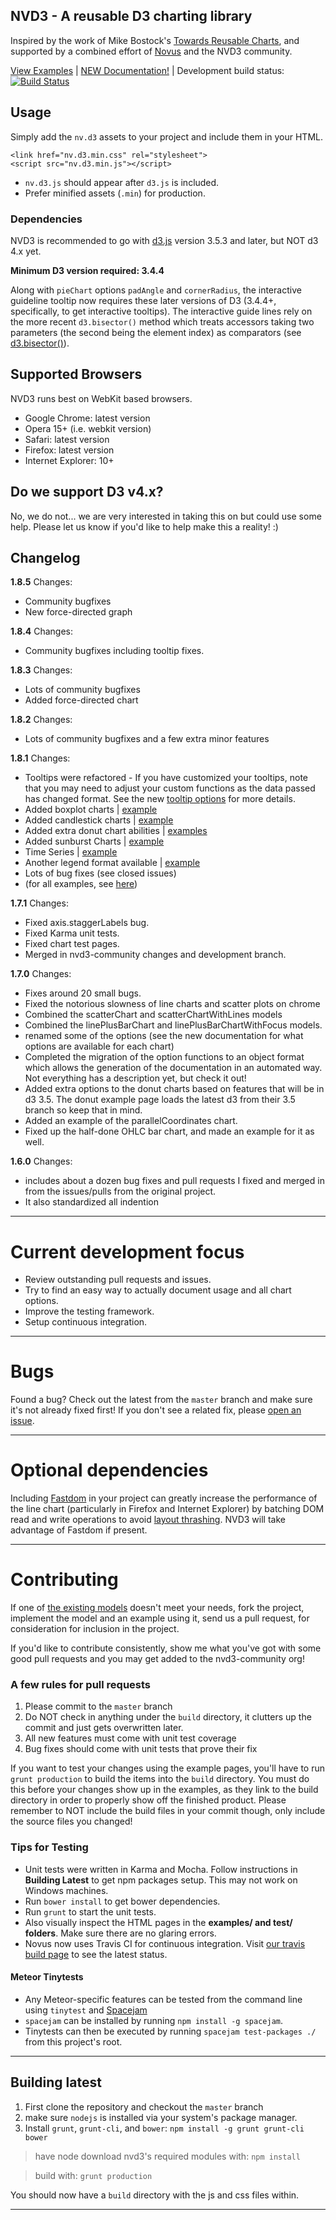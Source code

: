 ## NVD3 - A reusable D3 charting library

Inspired by the work of Mike Bostock's [Towards Reusable Charts](http://bost.ocks.org/mike/chart/), and supported by a combined effort of [Novus](http://www.novus.com) and the NVD3 community.

[View Examples](http://nvd3-community.github.io/nvd3/) | [NEW Documentation!](http://nvd3-community.github.io/nvd3/examples/documentation.html) | Development build status: [![Build Status](https://travis-ci.org/novus/nvd3.svg?branch=master)](https://travis-ci.org/novus/nvd3)


## Usage
Simply add the `nv.d3` assets to your project and include them in your HTML.

```
<link href="nv.d3.min.css" rel="stylesheet">
<script src="nv.d3.min.js"></script>
```

*  `nv.d3.js` should appear after `d3.js` is included.
* Prefer minified assets (`.min`) for production.

### Dependencies

NVD3 is recommended to go with [d3.js](http://d3js.org/) version 3.5.3 and later, but NOT d3 4.x yet.

**Minimum D3 version required: 3.4.4**

Along with `pieChart` options `padAngle` and `cornerRadius`, the interactive guideline tooltip now requires these later versions of D3 (3.4.4+, specifically, to get interactive tooltips). The interactive guide lines rely on the more recent `d3.bisector()` method which treats accessors taking two parameters (the second being the element index) as comparators (see [d3.bisector()](https://github.com/mbostock/d3/wiki/Arrays#d3_bisector)).


## Supported Browsers
NVD3 runs best on WebKit based browsers.

* Google Chrome: latest version
* Opera 15+ (i.e. webkit version)
* Safari: latest version
* Firefox: latest version
* Internet Explorer: 10+

## Do we support D3 v4.x?

No, we do not...  we are very interested in taking this on but could use some help.  Please let us know if you'd like to help make this a reality!  :)

## Changelog

**1.8.5** Changes:

* Community bugfixes
* New force-directed graph

**1.8.4** Changes:

* Community bugfixes including tooltip fixes.

**1.8.3** Changes:

* Lots of community bugfixes
* Added force-directed chart

**1.8.2** Changes:

* Lots of community bugfixes and a few extra minor features

**1.8.1** Changes:

* Tooltips were refactored - If you have customized your tooltips, note that you may need to adjust your custom functions as the data passed has changed format.  See the new [tooltip options](https://nvd3-community.github.io/nvd3/examples/documentation.html#tooltip) for more details.
* Added boxplot charts | [example](https://nvd3-community.github.io/nvd3/examples/boxPlot.html)
* Added candlestick charts | [example](https://nvd3-community.github.io/nvd3/examples/candlestickChart.html)
* Added extra donut chart abilities | [examples](https://nvd3-community.github.io/nvd3/examples/monitoringChart.html)
* Added sunburst Charts | [example](https://nvd3-community.github.io/nvd3/examples/sunburst.html)
* Time Series | [example](https://nvd3-community.github.io/nvd3/examples/TimeSeries.html)
* Another legend format available | [example](https://nvd3-community.github.io/nvd3/examples/stackedAreaChart.html)
* Lots of bug fixes (see closed issues)
* (for all examples, see [here](https://nvd3-community.github.io/nvd3/))

**1.7.1** Changes:

* Fixed axis.staggerLabels bug.
* Fixed Karma unit tests.
* Fixed chart test pages.
* Merged in nvd3-community changes and development branch.

**1.7.0** Changes:

* Fixes around 20 small bugs.
* Fixed the notorious slowness of line charts and scatter plots on chrome
* Combined the scatterChart and scatterChartWithLines models
* Combined the linePlusBarChart and linePlusBarChartWithFocus models.
* renamed some of the options (see the new documentation for what options are available for each chart)
* Completed the migration of the option functions to an object format which allows the generation of
the documentation in an automated way.  Not everything has a description yet, but check it out!
* Added extra options to the donut charts based on features that will be in d3 3.5.  The donut example page
loads the latest d3 from their 3.5 branch so keep that in mind.
* Added an example of the parallelCoordinates chart.
* Fixed up the half-done OHLC bar chart, and made an example for it as well.

**1.6.0** Changes:

* includes about a dozen bug fixes and pull requests I fixed and merged in
from the issues/pulls from the original project.
* It also standardized all indention

---

# Current development focus
- Review outstanding pull requests and issues.
- Try to find an easy way to actually document usage and all chart options.
- Improve the testing framework.
- Setup continuous integration.

---

# Bugs

Found a bug?  Check out the latest from the `master` branch and make sure it's not already fixed first! If you don't see a related fix, please [open an issue](https://github.com/novus/nvd3/issues).

---

# Optional dependencies

Including [Fastdom](https://github.com/wilsonpage/fastdom) in your project can greatly increase the performance of the line chart (particularly in Firefox and Internet Explorer) by batching DOM read and write operations to avoid [layout thrashing](http://wilsonpage.co.uk/preventing-layout-thrashing/). NVD3 will take advantage of Fastdom if present.

---

# Contributing

If one of [the existing models](https://github.com/novus/nvd3/tree/master/src/models)
doesn't meet your needs, fork the project, implement the model and an example using it,
send us a pull request, for consideration for inclusion in the project.

If you'd like to contribute consistently, show me what you've got with some good pull requests and you may get added to the nvd3-community org!

### A few rules for pull requests

1. Please commit to the `master` branch
2. Do NOT check in anything under the `build` directory, it clutters up the commit and just gets overwritten later.
3. All new features must come with unit test coverage
4. Bug fixes should come with unit tests that prove their fix

If you want to test your changes using the example pages,
you'll have to run `grunt production` to build the items into the `build` directory.
You must do this before your changes show up in the examples, as they link to the build directory
in order to properly show off the finished product.
Please remember to NOT include the build files in your commit though,
only include the source files you changed!

### Tips for Testing
* Unit tests were written in Karma and Mocha. Follow instructions in **Building Latest** to get npm packages setup. This may not work on Windows machines.
* Run `bower install` to get bower dependencies.
* Run `grunt` to start the unit tests.
* Also visually inspect the HTML pages in the **examples/ and test/ folders**.  Make sure there are no glaring errors.
* Novus now uses Travis CI for continuous integration. Visit [our travis build page](https://travis-ci.org/novus/nvd3/) to see the latest status.

#### Meteor Tinytests
* Any Meteor-specific features can be tested from the command line using `tinytest` and [Spacejam](https://www.npmjs.com/package/spacejam)
* `spacejam` can be installed by running `npm install -g spacejam`.
* Tinytests can then be executed by running `spacejam test-packages ./` from this project's root.

---

## Building latest

1. First clone the repository and checkout the `master` branch
2. make sure `nodejs` is installed via your system's package manager.
3. Install `grunt`, `grunt-cli`, and `bower`:  `npm install -g grunt grunt-cli bower`

> have node download nvd3's required modules with:  `npm install`

> build with:  `grunt production`

You should now have a `build` directory with the js and css files within.

---
